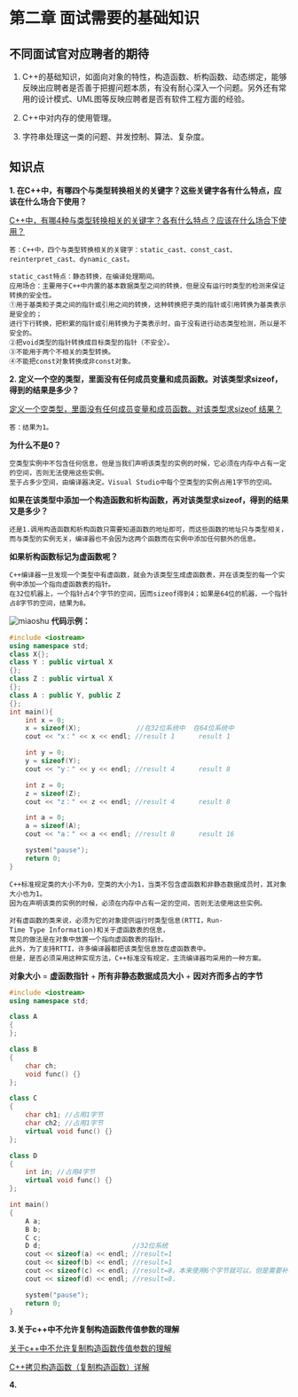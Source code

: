 # 第二章 面试需要的基础知识

## 不同面试官对应聘者的期待
1. C++的基础知识，如面向对象的特性，构造函数、析构函数、动态绑定，能够反映出应聘者是否善于把握问题本质，有没有耐心深入一个问题。另外还有常用的设计模式、UML图等反映应聘者是否有软件工程方面的经验。

2. C++中对内存的使用管理。

3. 字符串处理这一类的问题、并发控制、算法、复杂度。

## 知识点

**1. 在C++中，有哪四个与类型转换相关的关键字？这些关键字各有什么特点，应该在什么场合下使用？**

[C++中，有哪4种与类型转换相关的关键字？各有什么特点？应该在什么场合下使用？](https://www.cnblogs.com/mjiang2017/p/9358032.html)

    答：C++中，四个与类型转换相关的关键字：static_cast、const_cast、reinterpret_cast、dynamic_cast。
    
    static_cast特点：静态转换，在编译处理期间。 
    应用场合：主要用于C++中内置的基本数据类型之间的转换，但是没有运行时类型的检测来保证转换的安全性。
    ①用于基类和子类之间的指针或引用之间的转换，这种转换把子类的指针或引用转换为基类表示是安全的；
    进行下行转换，把积累的指针或引用转换为子类表示时，由于没有进行动态类型检测，所以是不安全的。
    ②把void类型的指针转换成目标类型的指针（不安全）。
    ③不能用于两个不相关的类型转换。
    ④不能把const对象转换成非const对象。

**2. 定义一个空的类型，里面没有任何成员变量和成员函数。对该类型求sizeof，得到的结果是多少？**

[定义一个空类型，里面没有任何成员变量和成员函数。对该类型求sizeof 结果？](https://blog.csdn.net/zhuiqiuzhuoyue583/article/details/92846054)

    答：结果为1。

**为什么不是0？**

    空类型实例中不包含任何信息，但是当我们声明该类型的实例的时候，它必须在内存中占有一定的空间，否则无法使用这些实例。
    至于占多少空间，由编译器决定。Visual Studio中每个空类型的实例占用1字节的空间。

**如果在该类型中添加一个构造函数和析构函数，再对该类型求sizeof，得到的结果又是多少？**

    还是1.调用构造函数和析构函数只需要知道函数的地址即可，而这些函数的地址只与类型相关，而与类型的实例无关，编译器也不会因为这两个函数而在实例中添加任何额外的信息。

**如果析构函数标记为虚函数呢？**

    C++编译器一旦发现一个类型中有虚函数，就会为该类型生成虚函数表，并在该类型的每一个实例中添加一个指向虚函数表的指针。
    在32位机器上，一个指针占4个字节的空间，因而sizeof得到4；如果是64位的机器，一个指针占8字节的空间，结果为8。
![miaoshu](https://img-blog.csdnimg.cn/20190619210057207.png?x-oss-process=image/watermark,type_ZmFuZ3poZW5naGVpdGk,shadow_10,text_aHR0cHM6Ly9ibG9nLmNzZG4ubmV0L3podWlxaXV6aHVveXVlNTgz,size_16,color_FFFFFF,t_70)
**代码示例：**
```c++
#include <iostream>
using namespace std;
class X{};
class Y : public virtual X
{};
class Z : public virtual X
{};
class A : public Y, public Z
{};
int main(){
    int x = 0;
    x = sizeof(X);              //在32位系统中  在64位系统中
    cout << "x：" << x << endl; //result 1      result 1

    int y = 0;
    y = sizeof(Y);
    cout << "y：" << y << endl; //result 4      result 8

    int z = 0;
    z = sizeof(Z);
    cout << "z：" << z << endl; //result 4      result 8

    int a = 0;
    a = sizeof(A);
    cout << "a：" << a << endl; //result 8      result 16

    system("pause");
    return 0;
}
```
    C++标准规定类的大小不为0，空类的大小为1，当类不包含虚函数和非静态数据成员时，其对象大小也为1。
    因为在声明该类的实例的时候，必须在内存中占有一定的空间，否则无法使用这些实例。

    对有虚函数的类来说，必须为它的对象提供运行时类型信息(RTTI，Run-Time Type Information)和关于虚函数表的信息，
    常见的做法是在对象中放置一个指向虚函数表的指针。
    此外，为了支持RTTI，许多编译器都把该类型信息放在虚函数表中。
    但是，是否必须采用这种实现方法，C++标准没有规定，主流编译器均采用的一种方案。

**对象大小**  =  **虚函数指针**  +   **所有非静态数据成员大小**   +   **因对齐而多占的字节**

```c++
#include <iostream>
using namespace std;

class A
{
};

class B
{
    char ch;
    void func() {}
};

class C
{
    char ch1; //占用1字节
    char ch2; //占用1字节
    virtual void func() {}
};

class D
{
    int in; //占用4字节
    virtual void func() {}
};

int main()
{
    A a;
    B b;
    C c;
    D d;                       //32位系统                                       64位系统
    cout << sizeof(a) << endl; //result=1                                       1
    cout << sizeof(b) << endl; //result=1                                       1
    cout << sizeof(c) << endl; //result=8，本来使用6个字节就可以，但是需要补齐    16
    cout << sizeof(d) << endl; //result=8，                                     16

    system("pause");
    return 0;
}
```

**3.关于c++中不允许复制构造函数传值参数的理解**

[关于c++中不允许复制构造函数传值参数的理解](https://blog.csdn.net/xiaoquantouer/article/details/70145348)

[C++拷贝构造函数（复制构造函数）详解](http://c.biancheng.net/view/151.html)


**4.**



























